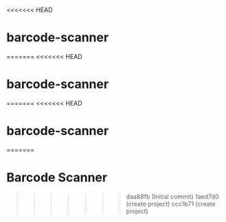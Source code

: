 <<<<<<< HEAD
# barcode-scanner
=======
<<<<<<< HEAD
# barcode-scanner
=======
<<<<<<< HEAD
# barcode-scanner
=======
# Barcode Scanner
>>>>>>> daa88fb (Initial commit)
>>>>>>> 1aed7d0 (create project)
>>>>>>> ccc1b71 (create project)
